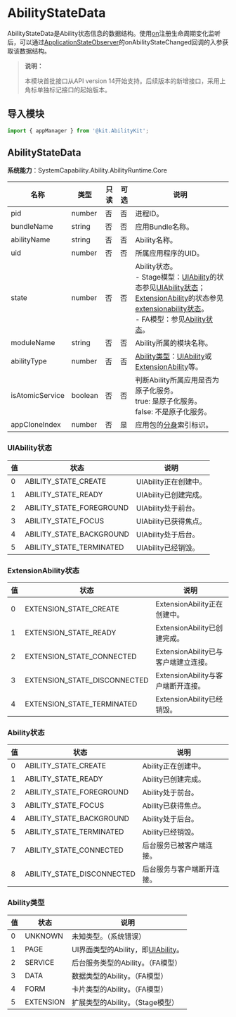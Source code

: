 # AbilityStateData

<!--Kit: Ability Kit-->
<!--Subsystem: Ability-->
<!--Owner: @zhu-feimo-->
<!--Designer: @ccllee1-->
<!--Tester: @lixueqing513-->
<!--Adviser: @huipeizi-->
AbilityStateData是Ability状态信息的数据结构。使用[on](js-apis-app-ability-appManager.md#appmanageronapplicationstate14)注册生命周期变化监听后，可以通过[ApplicationStateObserver](js-apis-inner-application-applicationStateObserver.md)的onAbilityStateChanged回调的入参获取该数据结构。

> **说明：**
> 
> 本模块首批接口从API version 14开始支持。后续版本的新增接口，采用上角标单独标记接口的起始版本。

## 导入模块

```ts
import { appManager } from '@kit.AbilityKit';
```

## AbilityStateData


**系统能力**：SystemCapability.Ability.AbilityRuntime.Core

| 名称                     | 类型     | 只读 | 可选 | 说明                       |
| ----------------------- | ---------| ---- | ---- | ------------------------- |
| pid                     | number   | 否   | 否   | 进程ID。                    |
| bundleName              | string   | 否   | 否  | 应用Bundle名称。          |
| abilityName            | string   | 否   | 否   | Ability名称。               |
| uid                    | number   | 否   | 否   | 所属应用程序的UID。                  |
| state                   | number   | 否   | 否   | Ability状态。<br>- Stage模型：[UIAbility](js-apis-app-ability-uiAbility.md)的状态参见[UIAbility状态](#uiability状态)；[ExtensionAbility](js-apis-app-ability-extensionAbility.md)的状态参见[extensionability状态](#ExtensionAbility状态)。<br>- FA模型：参见[Ability状态](#ability状态)。                |
| moduleName | string   | 否   | 否   | Ability所属的模块名称。    |
| abilityType | number | 否   | 否   | [Ability类型](#ability类型)：[UIAbility](js-apis-app-ability-uiAbility.md)或[ExtensionAbility](js-apis-app-ability-extensionAbility.md)等。 |
| isAtomicService | boolean | 否 | 否 | 判断Ability所属应用是否为原子化服务。<br>true: 是原子化服务。<br>false: 不是原子化服务。 |
| appCloneIndex          | number   | 否   | 是   | 应用包的[分身](../../quick-start/app-clone.md)索引标识。                  |

### UIAbility状态

| 值   | 状态                       | 说明                   |
| ---- | -------------------------- | ---------------------- |
| 0    | ABILITY_STATE_CREATE       | UIAbility正在创建中。      |
| 1    | ABILITY_STATE_READY        | UIAbility已创建完成。      |
| 2    | ABILITY_STATE_FOREGROUND   | UIAbility处于前台。        |
| 3    | ABILITY_STATE_FOCUS        | UIAbility已获得焦点。        |
| 4    | ABILITY_STATE_BACKGROUND   | UIAbility处于后台。        |
| 5    | ABILITY_STATE_TERMINATED   | UIAbility已经销毁。        |

### ExtensionAbility状态
| 值   | 状态    | 说明                  |
| ---- | -------------------------- | ---------------------- |
| 0    | EXTENSION_STATE_CREATE     | ExtensionAbility正在创建中。  |
| 1    | EXTENSION_STATE_READY      | ExtensionAbility已创建完成。  |
| 2    | EXTENSION_STATE_CONNECTED  | ExtensionAbility已与客户端建立连接。 |
| 3    | EXTENSION_STATE_DISCONNECTED | ExtensionAbility与客户端断开连接。 |
| 4    | EXTENSION_STATE_TERMINATED  | ExtensionAbility已经销毁。  |

### Ability状态

| 值   | 状态                       | 说明                   |
| ---- | -------------------------- | ---------------------- |
| 0    | ABILITY_STATE_CREATE       | Ability正在创建中。      |
| 1    | ABILITY_STATE_READY        | Ability已创建完成。      |
| 2    | ABILITY_STATE_FOREGROUND   | Ability处于前台。        |
| 3    | ABILITY_STATE_FOCUS        | Ability已获得焦点。       |
| 4    | ABILITY_STATE_BACKGROUND   | Ability处于后台。        |
| 5    | ABILITY_STATE_TERMINATED   | Ability已经销毁。        |
| 7    | ABILITY_STATE_CONNECTED    | 后台服务已被客户端连接。 |
| 8    | ABILITY_STATE_DISCONNECTED | 后台服务与客户端断开连接。 |

### Ability类型

| 值   | 状态    | 说明                  |
| ---- | ------- | --------------------- |
| 0    | UNKNOWN | 未知类型。（系统错误）              |
| 1    | PAGE    | UI界面类型的Ability，即[UIAbility](js-apis-app-ability-uiAbility.md)。  |
| 2    | SERVICE | 后台服务类型的Ability。（FA模型） |
| 3    | DATA | 数据类型的Ability。（FA模型）               |
| 4    | FORM    | 卡片类型的Ability。（FA模型）    |
| 5    | EXTENSION | 扩展类型的Ability。（Stage模型）  |
